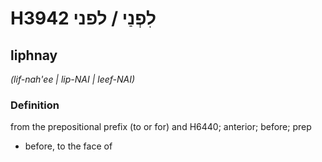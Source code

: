 # H3942 לִפְנַי / לפני

## liphnay

_(lif-nah'ee | lip-NAI | leef-NAI)_

### Definition

from the prepositional prefix (to or for) and H6440; anterior; before; prep

- before, to the face of

